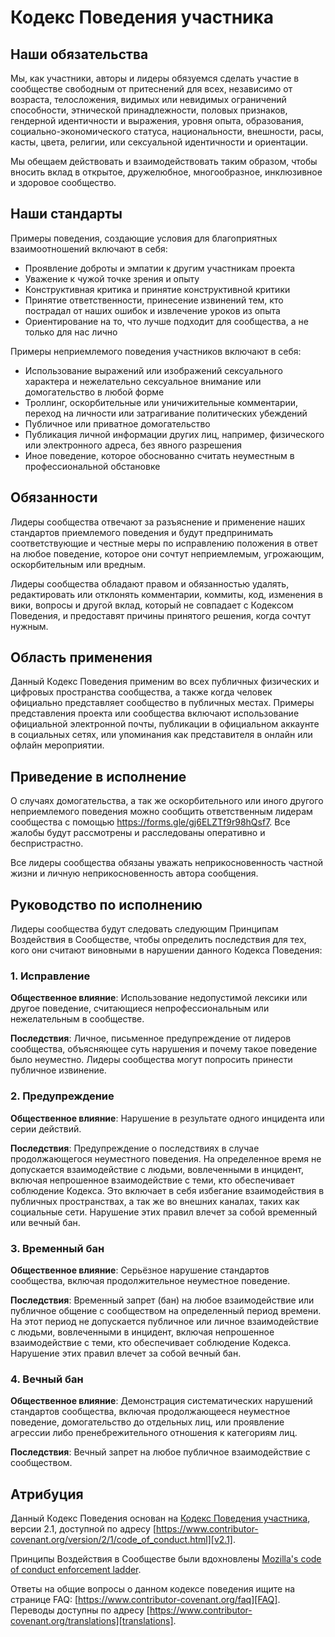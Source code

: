 # Кодекс Поведения участника

## Наши обязательства

Мы, как участники, авторы и лидеры обязуемся сделать участие в сообществе свободным от притеснений для всех, независимо от возраста, телосложения, видимых или невидимых ограничений способности, этнической принадлежности, половых признаков, гендерной идентичности и выражения, уровня опыта, образования, социально-экономического статуса, национальности, внешности, расы, касты, цвета, религии, или сексуальной идентичности и ориентации.

Мы обещаем действовать и взаимодействовать таким образом, чтобы вносить вклад в открытое, дружелюбное, многообразное, инклюзивное и здоровое сообщество.

## Наши стандарты

Примеры поведения, создающие условия для благоприятных взаимоотношений включают в себя:

* Проявление доброты и эмпатии к другим участникам проекта
* Уважение к чужой точке зрения и опыту
* Конструктивная критика и принятие конструктивной критики
* Принятие ответственности, принесение извинений тем, кто пострадал от наших ошибок и извлечение уроков из опыта
* Ориентирование на то, что лучше подходит для сообщества, а не только для нас лично

Примеры неприемлемого поведения участников включают в себя:

* Использование выражений или изображений сексуального характера и нежелательно сексуальное внимание или домогательство в любой форме
* Троллинг, оскорбительные или уничижительные комментарии, переход на личности или затрагивание политических убеждений
* Публичное или приватное домогательство
* Публикация личной информации других лиц, например, физического или электронного адреса, без явного разрешения
* Иное поведение, которое обоснованно считать неуместным в профессиональной обстановке

## Обязанности

Лидеры сообщества отвечают за разъяснение и применение наших стандартов приемлемого поведения и будут предпринимать соответствующие и честные меры по исправлению положения в ответ на любое поведение, которое они сочтут неприемлемым, угрожающим, оскорбительным или вредным.

Лидеры сообщества обладают правом и обязанностью удалять, редактировать или отклонять комментарии, коммиты, код, изменения в вики, вопросы и другой вклад, который не совпадает с Кодексом Поведения, и предоставят причины принятого решения, когда сочтут нужным.

## Область применения

Данный Кодекс Поведения применим во всех публичных физических и цифровых пространства сообщества, а также когда человек официально представляет сообщество в публичных местах. Примеры представления проекта или сообщества включают использование официальной электронной почты, публикации в официальном аккаунте в социальных сетях, или упоминания как представителя в онлайн или офлайн мероприятии.

## Приведение в исполнение

О случаях домогательства, а так же оскорбительного или иного другого неприемлемого поведения можно сообщить ответственным лидерам сообщества с помощью https://forms.gle/gj6ELZTf9r98hQsf7. Все жалобы будут рассмотрены и расследованы оперативно и беспристрастно.

Все лидеры сообщества обязаны уважать неприкосновенность частной жизни и личную неприкосновенность автора сообщения.

## Руководство по исполнению

Лидеры сообщества будут следовать следующим Принципам Воздействия в Сообществе, чтобы определить последствия для тех, кого они считают виновными в нарушении данного Кодекса Поведения:

### 1. Исправление

**Общественное влияние**: Использование недопустимой лексики или другое поведение, считающиеся непрофессиональным или нежелательным в сообществе.

**Последствия**: Личное, письменное предупреждение от лидеров сообщества, объясняющее суть нарушения и почему такое поведение было неуместно. Лидеры сообщества могут попросить принести публичное извинение.

### 2. Предупреждение

**Общественное влияние**: Нарушение в результате одного инцидента или серии действий.

**Последствия**: Предупреждение о последствиях в случае продолжающегося неуместного поведения. На определенное время не допускается взаимодействие с людьми, вовлеченными в инцидент, включая непрошенное взаимодействие с теми, кто обеспечивает соблюдение Кодекса. Это включает в себя избегание взаимодействия в публичных пространствах, а так же во внешних каналах, таких как социальные сети. Нарушение этих правил влечет за собой временный или вечный бан.

### 3. Временный бан

**Общественное влияние**: Серьёзное нарушение стандартов сообщества, включая продолжительное неуместное поведение.

**Последствия**: Временный запрет (бан) на любое взаимодействие или публичное общение с сообществом на определенный период времени. На этот период не допускается публичное или личное взаимодействие с людьми, вовлеченными в инцидент, включая непрошенное взаимодействие с теми, кто обеспечивает соблюдение Кодекса. Нарушение этих правил влечет за собой вечный бан.

### 4. Вечный бан

**Общественное влияние**: Демонстрация систематических нарушений стандартов сообщества, включая продолжающееся неуместное поведение, домогательство до отдельных лиц, или проявление агрессии либо пренебрежительного отношения к категориям лиц.

**Последствия**: Вечный запрет на любое публичное взаимодействие с сообществом.

## Атрибуция

Данный Кодекс Поведения основан на [Кодекс Поведения участника][homepage], версии 2.1, доступной по адресу [https://www.contributor-covenant.org/version/2/1/code_of_conduct.html][v2.1].

Принципы Воздействия в Сообществе были вдохновлены [Mozilla's code of conduct enforcement ladder][Mozilla CoC].

Ответы на общие вопросы о данном кодексе поведения ищите на странице FAQ: [https://www.contributor-covenant.org/faq][FAQ]. Переводы доступны по адресу [https://www.contributor-covenant.org/translations][translations].

[homepage]: https://www.contributor-covenant.org
[v2.1]: https://www.contributor-covenant.org/version/2/1/code_of_conduct.html
[Mozilla CoC]: https://github.com/mozilla/diversity
[FAQ]: https://www.contributor-covenant.org/faq
[translations]: https://www.contributor-covenant.org/translations
